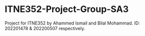# ITNE352-Project-Group-SA3
Project for ITNE352 by Ahammed Ismail and Bilal Mohammad. ID: 202201478 &amp; 202200507 respectively.
